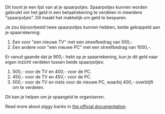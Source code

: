 Dit toont je een lijst van al je spaarpotjes. Spaarpotjes kunnen worden gebruikt om het geld in een betaalrekening te verdelen in meerdere "spaarpotjes". Dit maakt het makkelijk om geld te besparen.

Je zou bijvoorbeeld twee spaarpotjes kunnen hebben, beide gekoppeld aan je spaarrekening:

1. Een voor "een nieuwe TV" met een streefbedrag van 500,-
2. Een andere voor "een nieuwe PC" met een streefbedrag van 1000,-.

Er vanuit gaande dat je 900,- hebt op je spaarrekening, kun je dit geld naar eigen inzicht verdelen tussen beide spaarpotjes:

1. 500,- voor de TV en 400,- voor de PC.
2. 450,- voor de TV en 450,- voor de PC.
3. 500,- voor de TV en niets voor de nieuwe PC, waarbij 400,- overblijft om te verdelen.

Dit kan je helpen om je spaargeld te organiseren.

Read more about piggy banks in [the official documentation](https://docs.firefly-iii.org/advanced-concepts/piggies).